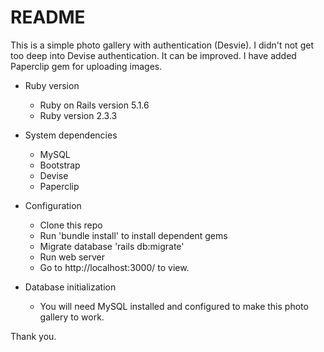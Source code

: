 # README

This is a simple photo gallery with authentication (Desvie).  I didn't not get too deep into Devise authentication. It can be improved. I have added Paperclip gem for uploading images.

* Ruby version
	- Ruby on Rails version 5.1.6
	- Ruby version 2.3.3
	
* System dependencies
	- MySQL
	- Bootstrap
	- Devise
	- Paperclip

* Configuration
	- Clone this repo
	- Run 'bundle install' to install dependent gems
	- Migrate database 'rails db:migrate'
	- Run web server
	- Go to http://localhost:3000/ to view.

* Database initialization
	- You will need MySQL installed and configured to make this photo gallery to work.
	
Thank you.